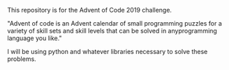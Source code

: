 This repository is for the Advent of Code 2019 challenge. 

"Advent of code is an Advent calendar of small programming puzzles for a  variety of skill sets and skill levels that can be solved in anyprogramming language you like."

I  will be using python and whatever libraries necessary to solve these problems.